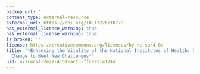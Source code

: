 ```yaml
---
backup_url: ''
content_type: external-resource
external_url: https://doi.org/10.17226/10779
has_external_licence_warning: true
has_external_license_warning: true
is_broken: ''
license: https://creativecommons.org/licenses/by-nc-sa/4.0/
title: '*Enhancing the Vitality of the National Institutes of Health: Organizational
  Change to Meet New Challenges*'
uid: 477c4ca4-2e27-4151-acf3-ffcea514124a
---
```

